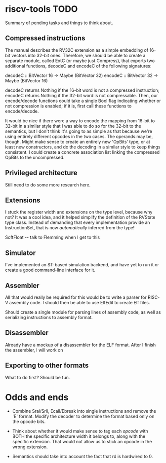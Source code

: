 # riscv-tools TODO

Summary of pending tasks and things to think about.

## Compressed instructions

The manual describes the RV32C extension as a simple embedding of 16-bit vectors
into 32-bit ones. Therefore, we should be able to create a separate module,
called ExtC (or maybe just Compress), that exports two additional functions,
decodeC and encodeC of the following signatures:

decodeC :: BitVector 16 -> Maybe (BitVector 32)
encodeC :: BitVector 32 -> Maybe (BitVector 16)

decodeC returns Nothing if the 16-bit word is not a compressed instruction;
encodeC returns Nothing if the 32-bit word is not compressable. Then, our
encode/decode functions could take a single Bool flag indicating whether or not
compression is enabled; if it is, first call these functions to encode/decode.

It would be nice if there were a way to encode the mapping from 16-bit to 32-bit
in a similar style that I was able to do so for the 32-bit to the semantics, but
I don't think it's going to as simple as that because we're using entirely
different opcodes in the two cases. The operands may be, though. Might make
sense to create an entirely new 'OpBits' type, or at least new
constructors, and do the decoding in a similar style to keep things
consistent. I could create a concrete association list linking the compressed
OpBits to the uncompressed.

## Privileged architecture

Still need to do some more research here.

## Extensions

I stuck the register width and extensions on the type level, because why not? It
was a cool idea, and it helped simplify the definition of the RVState type
class. Instead of demanding that every implementation provide an InstructionSet,
that is now *automatically* inferred from the type!

SoftFloat -- talk to Flemming when I get to this

## Simulator

I've implemented an ST-based simulation backend, and have yet to run it or
create a good command-line interface for it.

## Assembler

All that would really be required for this would be to write a parser for RISC-V
assembly code. I should then be able to use ElfEdit to create Elf files.

Should create a single module for parsing lines of assembly code, as well as
serializing instructions to assembly format.

## Disassembler

Already have a mockup of a disassembler for the ELF format. After I finish the
assembler, I will work on 

## Exporting to other formats

What to do first? Should be fun.

# Odds and ends

- Combine Srai/Srli, Ecall/Ebreak into single instructions and remove the 'E'
  format. Modify the decoder to determine the format based only on the opcode
  bits.

- Think about whether it would make sense to tag each *opcode* with BOTH the
  specific architecture width it belongs to, along with the specific
  extension. That would not allow us to stick an opcode in the wrong extension.

- Semantics should take into account the fact that rd is hardwired to 0.


